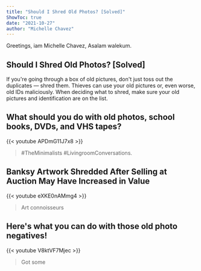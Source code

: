 ```yaml
---
title: "Should I Shred Old Photos? [Solved]"
ShowToc: true 
date: "2021-10-27"
author: "Michelle Chavez" 
---
```


Greetings, iam Michelle Chavez, Asalam walekum.
## Should I Shred Old Photos? [Solved]
If you're going through a box of old pictures, don't just toss out the duplicates — shred them. Thieves can use your old pictures or, even worse, old IDs maliciously. When deciding what to shred, make sure your old pictures and identification are on the list.

## What should you do with old photos, school books, DVDs, and VHS tapes?
{{< youtube APDmG11J7x8 >}}
>#TheMinimalists #LivingroomConversations.

## Banksy Artwork Shredded After Selling at Auction May Have Increased in Value
{{< youtube eXKE0nAMmg4 >}}
>Art connoisseurs 

## Here's what you can do with those old photo negatives!
{{< youtube V8ktVF7Mjec >}}
>Got some 

